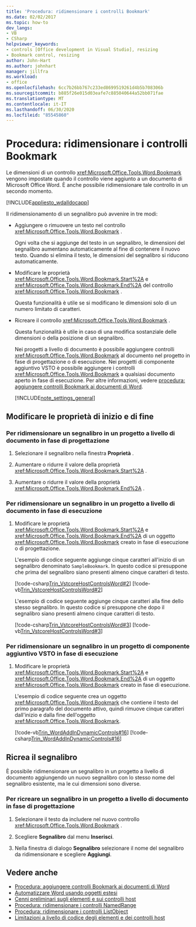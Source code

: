 ```yaml
---
title: 'Procedura: ridimensionare i controlli Bookmark'
ms.date: 02/02/2017
ms.topic: how-to
dev_langs:
- VB
- CSharp
helpviewer_keywords:
- controls [Office development in Visual Studio], resizing
- Bookmark control, resizing
author: John-Hart
ms.author: johnhart
manager: jillfra
ms.workload:
- office
ms.openlocfilehash: 6cc7b26bb767c233ed8699519261d4b5b708306b
ms.sourcegitcommit: b885f26e015d03eafe7c885040644a52bb071fae
ms.translationtype: MT
ms.contentlocale: it-IT
ms.lasthandoff: 06/30/2020
ms.locfileid: "85545860"
---
```

# <a name="how-to-resize-bookmark-controls"></a>Procedura: ridimensionare i controlli Bookmark
  Le dimensioni di un controllo <xref:Microsoft.Office.Tools.Word.Bookmark> vengono impostate quando il controllo viene aggiunto a un documento di Microsoft Office Word. È anche possibile ridimensionare tale controllo in un secondo momento.

 [!INCLUDE[appliesto_wdalldocapp](../vsto/includes/appliesto-wdalldocapp-md.md)]

 Il ridimensionamento di un segnalibro può avvenire in tre modi:

- Aggiungere o rimuovere un testo nel controllo <xref:Microsoft.Office.Tools.Word.Bookmark> .

   Ogni volta che si aggiunge del testo in un segnalibro, le dimensioni del segnalibro aumentano automaticamente al fine di contenere il nuovo testo. Quando si elimina il testo, le dimensioni del segnalibro si riducono automaticamente.

- Modificare le proprietà <xref:Microsoft.Office.Tools.Word.Bookmark.Start%2A> e <xref:Microsoft.Office.Tools.Word.Bookmark.End%2A> del controllo <xref:Microsoft.Office.Tools.Word.Bookmark> .

   Questa funzionalità è utile se si modificano le dimensioni solo di un numero limitato di caratteri.

- Ricreare il controllo <xref:Microsoft.Office.Tools.Word.Bookmark> .

   Questa funzionalità è utile in caso di una modifica sostanziale delle dimensioni o della posizione di un segnalibro.

  Nei progetti a livello di documento è possibile aggiungere controlli <xref:Microsoft.Office.Tools.Word.Bookmark> al documento nel progetto in fase di progettazione o di esecuzione. Nei progetti di componente aggiuntivo VSTO è possibile aggiungere i controlli <xref:Microsoft.Office.Tools.Word.Bookmark> a qualsiasi documento aperto in fase di esecuzione. Per altre informazioni, vedere [procedura: aggiungere controlli Bookmark ai documenti di Word](../vsto/how-to-add-bookmark-controls-to-word-documents.md).

  [!INCLUDE[note_settings_general](../sharepoint/includes/note-settings-general-md.md)]

## <a name="change-the-start-and-end-properties"></a>Modificare le proprietà di inizio e di fine

### <a name="to-resize-a-bookmark-in-a-document-level-project-at-design-time"></a>Per ridimensionare un segnalibro in un progetto a livello di documento in fase di progettazione

1. Selezionare il segnalibro nella finestra **Proprietà** .

2. Aumentare o ridurre il valore della proprietà <xref:Microsoft.Office.Tools.Word.Bookmark.Start%2A> .

3. Aumentare o ridurre il valore della proprietà <xref:Microsoft.Office.Tools.Word.Bookmark.End%2A> .

### <a name="to-resize-a-bookmark-in-a-document-level-project-at-run-time"></a>Per ridimensionare un segnalibro in un progetto a livello di documento in fase di esecuzione

1. Modificare le proprietà <xref:Microsoft.Office.Tools.Word.Bookmark.Start%2A> e <xref:Microsoft.Office.Tools.Word.Bookmark.End%2A> di un oggetto <xref:Microsoft.Office.Tools.Word.Bookmark> creato in fase di esecuzione o di progettazione.

     L'esempio di codice seguente aggiunge cinque caratteri all'inizio di un segnalibro denominato `SampleBookmark`. In questo codice si presuppone che prima del segnalibro siano presenti almeno cinque caratteri di testo.

     [!code-csharp[Trin_VstcoreHostControlsWord#2](../vsto/codesnippet/CSharp/trin_vstcorehostcontrolsword/ThisDocument.cs#2)]
     [!code-vb[Trin_VstcoreHostControlsWord#2](../vsto/codesnippet/VisualBasic/Trin_VstcoreHostControlsWordVB/ThisDocument.vb#2)]

     L'esempio di codice seguente aggiunge cinque caratteri alla fine dello stesso segnalibro. In questo codice si presuppone che dopo il segnalibro siano presenti almeno cinque caratteri di testo.

     [!code-csharp[Trin_VstcoreHostControlsWord#3](../vsto/codesnippet/CSharp/trin_vstcorehostcontrolsword/ThisDocument.cs#3)]
     [!code-vb[Trin_VstcoreHostControlsWord#3](../vsto/codesnippet/VisualBasic/Trin_VstcoreHostControlsWordVB/ThisDocument.vb#3)]

### <a name="to-resize-a-bookmark-in-a-vsto-add-in-project-at-run-time"></a>Per ridimensionare un segnalibro in un progetto di componente aggiuntivo VSTO in fase di esecuzione

1. Modificare le proprietà <xref:Microsoft.Office.Tools.Word.Bookmark.Start%2A> e <xref:Microsoft.Office.Tools.Word.Bookmark.End%2A> di un oggetto <xref:Microsoft.Office.Tools.Word.Bookmark> creato in fase di esecuzione.

     L'esempio di codice seguente crea un oggetto <xref:Microsoft.Office.Tools.Word.Bookmark> che contiene il testo del primo paragrafo del documento attivo, quindi rimuove cinque caratteri dall'inizio e dalla fine dell'oggetto <xref:Microsoft.Office.Tools.Word.Bookmark>.

     [!code-vb[Trin_WordAddInDynamicControls#16](../vsto/codesnippet/VisualBasic/trin_wordaddindynamiccontrols/ThisAddIn.vb#16)]
     [!code-csharp[Trin_WordAddInDynamicControls#16](../vsto/codesnippet/CSharp/Trin_WordAddInDynamicControls/ThisAddIn.cs#16)]

## <a name="recreate-the-bookmark"></a>Ricrea il segnalibro
 È possibile ridimensionare un segnalibro in un progetto a livello di documento aggiungendo un nuovo segnalibro con lo stesso nome del segnalibro esistente, ma le cui dimensioni sono diverse.

### <a name="to-recreate-a-bookmark-in-a-document-level-project-at-design-time"></a>Per ricreare un segnalibro in un progetto a livello di documento in fase di progettazione

1. Selezionare il testo da includere nel nuovo controllo <xref:Microsoft.Office.Tools.Word.Bookmark> .

2. Scegliere **Segnalibro** dal menu **Inserisci**.

3. Nella finestra di dialogo **Segnalibro** selezionare il nome del segnalibro da ridimensionare e scegliere **Aggiungi**.

## <a name="see-also"></a>Vedere anche
- [Procedura: aggiungere controlli Bookmark ai documenti di Word](../vsto/how-to-add-bookmark-controls-to-word-documents.md)
- [Automatizzare Word usando oggetti estesi](../vsto/automating-word-by-using-extended-objects.md)
- [Cenni preliminari sugli elementi e sui controlli host](../vsto/host-items-and-host-controls-overview.md)
- [Procedura: ridimensionare i controlli NamedRange](../vsto/how-to-resize-namedrange-controls.md)
- [Procedura: ridimensionare i controlli ListObject](../vsto/how-to-resize-listobject-controls.md)
- [Limitazioni a livello di codice degli elementi e dei controlli host](../vsto/programmatic-limitations-of-host-items-and-host-controls.md)
